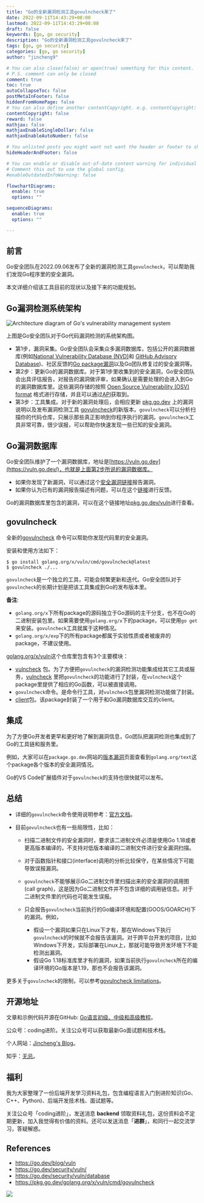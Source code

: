 ```yaml
---
title: "Go的全新漏洞检测工具govulncheck来了"
date: 2022-09-11T14:43:29+08:00
lastmod: 2022-09-11T14:43:29+08:00
draft: false
keywords: [go, go security]
description: "Go的全新漏洞检测工具govulncheck来了"
tags: [go, go security]
categories: [go, go security]
author: "jincheng9"

# You can also close(false) or open(true) something for this content.
# P.S. comment can only be closed
comment: true
toc: true
autoCollapseToc: false
postMetaInFooter: false
hiddenFromHomePage: false
# You can also define another contentCopyright. e.g. contentCopyright: "This is another copyright."
contentCopyright: false
reward: false
mathjax: false
mathjaxEnableSingleDollar: false
mathjaxEnableAutoNumber: false

# You unlisted posts you might want not want the header or footer to show
hideHeaderAndFooter: false

# You can enable or disable out-of-date content warning for individual post.
# Comment this out to use the global config.
#enableOutdatedInfoWarning: false

flowchartDiagrams:
  enable: true
  options: ""

sequenceDiagrams: 
  enable: true
  options: ""

---
```


## 前言

Go安全团队在2022.09.06发布了全新的漏洞检测工具`govulncheck`，可以帮助我们发现Go程序里的安全漏洞。

本文详细介绍该工具目前的现状以及接下来的功能规划。

## Go漏洞检测系统架构

![Architecture diagram of Go's vulnerability management system](/img/architecture.png)

上图是Go安全团队对于Go代码漏洞检测的系统架构图。

* 第1步，漏洞采集。Go安全团队会采集众多漏洞数据库，包括公开的漏洞数据库(例如[National Vulnerability Database (NVD)](https://nvd.nist.gov/)和 [GitHub Advisory Database](https://github.com/advisories))、社区反馈的[Go package漏洞]((https://go.dev/s/vulndb-report-new))以及Go团队修复过的安全漏洞等。
* 第2步：更新Go的漏洞数据库。对于第1步里收集到的安全漏洞，Go安全团队会出具评估报告，对报告的漏洞做评审，如果确认是需要处理的会进入到Go的漏洞数据库里。这些漏洞存储的按照 [Open Source Vulnerability (OSV) format](https://ossf.github.io/osv-schema/) 格式进行存储，并且可以通过[API](https://go.dev/security/vuln/database#api)获取到。
* 第3步：工具集成。对于新的漏洞处理后，会相应更新 [pkg.go.dev](https://pkg.go.dev/) 上的漏洞说明以及发布漏洞检测工具 [govulncheck](https://pkg.go.dev/golang.org/x/vuln/cmd/govulncheck)的新版本。`govulncheck`可以分析扫描你的代码仓库，只展示那些真正影响到你程序执行的漏洞。`govulncheck`工具非常可靠，很少误报，可以帮助你快速发现一些已知的安全漏洞。

## Go漏洞数据库

Go安全团队维护了一个漏洞数据库，地址是[https://vuln.go.dev](https://vuln.go.dev/)，也就是上面第2步所说的漏洞数据库。

* 如果你发现了新漏洞，可以通过这个[安全漏洞链接]((https://go.dev/s/vulndb-report-new))报告漏洞。
* 如果你认为已有的漏洞报告描述有问题，可以在这个[链接](https://go.dev/s/vulndb-report-feedback)进行反馈。

Go的漏洞数据库里包含的漏洞，可以在这个链接地址[pkg.go.dev/vuln](https://pkg.go.dev/vuln)进行查看。

## govulncheck

全新的[govulncheck](https://pkg.go.dev/golang.org/x/vuln/cmd/govulncheck) 命令可以帮助你发现代码里的安全漏洞。

安装和使用方法如下：

```
$ go install golang.org/x/vuln/cmd/govulncheck@latest
$ govulncheck ./...
```

`govulncheck`是一个独立的工具，可能会频繁更新和迭代。Go安全团队对于`govulncheck`的长期计划是把该工具集成到Go的发布版本里。

**备注**:

* `golang.org/x`下所有package的源码独立于Go源码的主干分支，也不在Go的二进制安装包里。如果需要使用`golang.org/x`下的package，可以使用`go get`来安装。`govulncheck`工具就属于这种情况。
* `golang.org/x/exp`下的所有package都属于实验性质或者被废弃的package，不建议使用。

[golang.org/x/vuln](https://pkg.go.dev/golang.org/x/vuln)这个仓库里包含有3个主要模块：

* [vulncheck](https://pkg.go.dev/golang.org/x/vuln/vulncheck) 包。为了方便把`govulncheck`的漏洞检测功能集成给其它工具或服务，[vulncheck](https://pkg.go.dev/golang.org/x/vuln/vulncheck) 里把`govulncheck`的功能进行了封装，在`vulncheck`这个package里提供了相应的Go函数，可以被直接调用。
* `govulncheck`命令。是命令行工具，对`vulncheck`包里漏洞检测功能做了封装。
* [client](golang.org/x/vuln/client)包。该package封装了一个用于和Go漏洞数据库交互的client。

## 集成

为了方便Go开发者更早和更好地了解到漏洞信息，Go团队把漏洞检测也集成到了Go的工具链和服务里。

例如，大家可以在`package.go.dev`网站的[版本漏洞](https://pkg.go.dev/golang.org/x/text?tab=versions)页面查看到`golang.org/text`这个package各个版本的安全漏洞情况。

Go的VS Code扩展插件对于`govulncheck`的支持也很快就可以发布。

## 总结

* 详细的`govulncheck`命令使用说明参考：[官方文档](https://pkg.go.dev/golang.org/x/vuln/cmd/govulncheck)。

* 目前`govulncheck`也有一些局限性，比如：

  * 扫描二进制文件的安全漏洞时，要求该二进制文件必须是使用Go 1.18或者更高版本编译的，不支持对低版本编译的二进制文件进行安全漏洞扫描。

  - 对于函数指针和接口(interface)调用的分析比较保守，在某些情况下可能导致误报漏洞。

  - `govulncheck`不能够展示Go二进制文件里扫描出来的安全漏洞的调用图(call graph)，这是因为Go二进制文件并不包含详细的调用链信息。对于二进制文件里的代码也可能发生误报。

  - 只会报告`govulncheck`当前执行的Go编译环境和配置(GOOS/GOARCH)下的漏洞。例如，
    - 假设一个漏洞如果只在Linux下才有，那在Windows下执行`govulncheck`的时候就不会报告该漏洞。对于跨平台开发的项目，比如Windows下开发，实际部署在Linux上，那就可能导致开发环境下不能检测出漏洞。
    - 假设Go 1.18标准库里才有的漏洞，如果当前执行`govulncheck`所在的编译环境的Go版本是1.19，那也不会报告该漏洞。

更多关于`govulncheck`的限制，可以参考[govulncheck limitations](https://pkg.go.dev/golang.org/x/vuln/cmd/govulncheck#hdr-Limitations)。

## 开源地址

文章和示例代码开源在GitHub: [Go语言初级、中级和高级教程](https://github.com/jincheng9/go-tutorial)。

公众号：coding进阶。关注公众号可以获取最新Go面试题和技术栈。

个人网站：[Jincheng's Blog](https://jincheng9.github.io/)。

知乎：[无忌](https://www.zhihu.com/people/thucuhkwuji)。

## 福利

我为大家整理了一份后端开发学习资料礼包，包含编程语言入门到进阶知识(Go、C++、Python)、后端开发技术栈、面试题等。

关注公众号「coding进阶」，发送消息 **backend** 领取资料礼包，这份资料会不定期更新，加入我觉得有价值的资料。还可以发送消息「**进群**」，和同行一起交流学习，答疑解惑。

## References

* https://go.dev/blog/vuln
* https://go.dev/security/vuln/
* https://go.dev/security/vuln/database
* https://pkg.go.dev/golang.org/x/vuln/cmd/govulncheck

![](/img/wechat.png)

